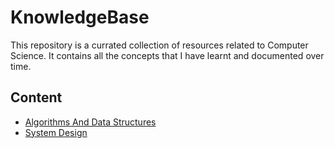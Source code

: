 # KnowledgeBase

This repository is a currated collection of resources related to Computer Science.
It contains all the concepts that I have learnt and documented over time.

## Content 

- [Algorithms And Data Structures](/Algorithms/algorithms.md)
- [System Design](/SystemDesign/systemDesign.md)
 
 